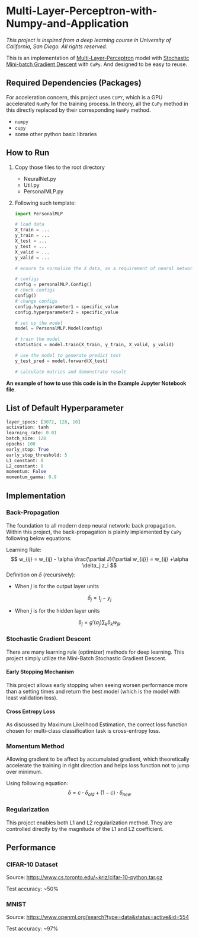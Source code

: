 # Multi-Layer-Perceptron-with-Numpy-and-Application

*This project is inspired from a deep learning course in University of California, San Diego. All rights reserved*. 

This is an implementation of <u>Multi-Layer-Perceptron</u> model with <u>Stochastic Mini-batch Gradient Descent</u> with `CuPy`. And designed to be easy to reuse.

## Required Dependencies (Packages)

For acceleration concern, this project uses `CUPY`, which is a GPU accelerated `NumPy` for the training process. In theory, all the `CuPy` method in this directly replaced by their corresponding `NumPy` method.

- `numpy`
- `cupy`
- some other python basic libraries

## How to Run

1. Copy those files to the root directory

   - NeuralNet.py
   - Util.py
   - PersonalMLP.py

2. Following such template:

   ```python
   import PersonalMLP
   
   # load data 
   X_train = ...
   y_train = ...
   X_test = ...
   y_test = ...
   X_valid = ...
   y_valid = ...
   
   # ensure to normalize the X data, as a requirement of neural network
   
   # configs
   config = personalMLP.Config()
   # check configs
   config()
   # change configs
   config.hyperparameter1 = specific_value
   config.hyperparameter2 = specific_value
   
   # set up the model
   model = PersonalMLP.Model(config)
   
   # train the model
   statistics = model.train(X_train, y_train, X_valid, y_valid)
   
   # use the model to generate predict test
   y_test_pred = model.forward(X_test)
   
   # calculate matrics and demonstrate result
   ```

**An example of how to use this code is in the Example Jupyter Notebook file**.

## List of Default Hyperparameter

```python
layer_specs: [3072, 128, 10]
activation: tanh
learning_rate: 0.01
batch_size: 128
epochs: 100
early_stop: True
early_stop_threshold: 5
L1_constant: 0
L2_constant: 0
momentum: False
momentum_gamma: 0.9
```

## Implementation

### Back-Propagation

The foundation to all modern deep neural network: back propagation. Within this project, the back-propagation is plainly implemented by `CuPy` following below equations:

Learning Rule:
$$
w_{ij} = w_{ij} - \alpha \frac{\partial J}{\partial w_{ij}} = w_{ij} +\alpha \delta_j z_i
$$
Definition on $\delta$ (recursively):

- When $j$ is for the output layer units

$$
 \delta_j = t_j - y_j
$$

- When $j$ is for the hidden layer units

$$
 \delta_j = g'(a_j)\sum_k \delta_k w_{jk}
$$

### Stochastic Gradient Descent

There are many learning rule (optimizer) methods for deep learning. This project simply utilize the Mini-Batch Stochastic Gradient Descent.

#### Early Stopping Mechanism

This project allows early stopping when seeing worsen performance more than a setting times and return the best model (which is the model with least validation loss).

#### Cross Entropy Loss

As discussed by Maximum Likelihood Estimation, the correct loss function chosen for multi-class classification task is cross-entropy loss.

### Momentum Method

Allowing gradient to be affect by accumulated gradient, which theoretically accelerate the training in right direction and helps loss function not to jump over minimum.

Using following equation:
$$
\delta = c\cdot \delta_{old} + (1-c) \cdot \delta_{new}
$$

### Regularization

This project enables both L1 and L2 regularization method. They are controlled directly by the magnitude of the L1 and L2 coefficient.

## Performance

### CIFAR-10 Dataset

Source: https://www.cs.toronto.edu/~kriz/cifar-10-python.tar.gz

Test accuracy: ~50%

### MNIST

Source: https://www.openml.org/search?type=data&status=active&id=554

Test accuracy: ~97%
